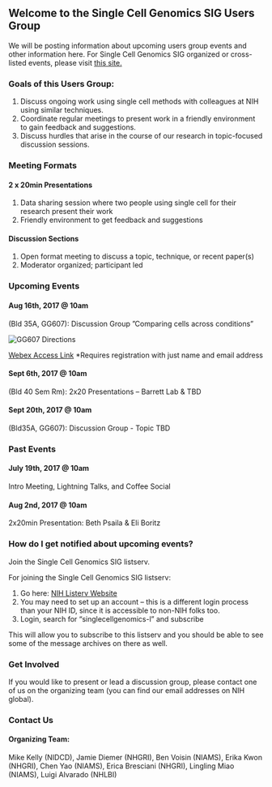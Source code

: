 ## Welcome to the Single Cell Genomics SIG Users Group

We will be posting information about upcoming users group events and other information here. For Single Cell Genomics SIG organized or cross-listed events, please visit <a href="https://NIH-IRP-SingleCell.github.io/SingleCellGenomics-SIG/">this site.</a>

### Goals of this Users Group:
1. Discuss ongoing work using single cell methods with colleagues at NIH using similar techniques.
2. Coordinate regular meetings to present work in a friendly environment to gain feedback and suggestions.
3. Discuss hurdles that arise in the course of our research in topic-focused discussion sessions.

### Meeting Formats

#### 2 x 20min Presentations
1. Data sharing session where two people using single cell for their research present their work
2. Friendly environment to get feedback and suggestions

#### Discussion Sections
1. Open format meeting to discuss a topic, technique, or recent paper(s)
2. Moderator organized; participant led


### Upcoming Events

#### Aug 16th, 2017 @ 10am 
(Bld 35A, GG607): Discussion Group ”Comparing cells across conditions”

![GG607 Directions](https://github.com/NIH-IRP-SingleCell/SC-UsersGroup/GG607_Directions.jpg)

<a href="https://nih.webex.com/nih/onstage/g.php?MTID=e3648670c2593432134addd2db809e84b" class="external" target="_blank">Webex Access Link</a> *Requires registration with just name and email address


#### Sept 6th, 2017 @ 10am 
(Bld 40 Sem Rm): 2x20 Presentations – Barrett Lab & TBD


#### Sept 20th, 2017 @ 10am 
(Bld35A, GG607): Discussion Group - Topic TBD


### Past Events

#### July 19th, 2017 @ 10am
Intro Meeting, Lightning Talks, and Coffee Social

#### Aug 2nd, 2017 @ 10am
2x20min Presentation: Beth Psaila & Eli Boritz


### How do I get notified about upcoming events?

Join the Single Cell Genomics SIG listserv.

For joining the Single Cell Genomics SIG listserv:
1. Go here: <a href="https://list.nih.gov" class="external" target="_blank">NIH Listerv Website</a>
2. You may need to set up an account – this is a different login process than your NIH ID, since it is accessible to non-NIH folks too.
3. Login, search for “singlecellgenomics-l” and subscribe

This will allow you to subscribe to this listserv and you should be able to see some of the message archives on there as well.



### Get Involved

If you would like to present or lead a discussion group, please contact one of us on the organizing team (you can find our email addresses on NIH global).





### Contact Us 

#### Organizing Team:

Mike Kelly (NIDCD),
Jamie Diemer (NHGRI),
Ben Voisin (NIAMS),
Erika Kwon (NHGRI),
Chen Yao (NIAMS),
Erica Bresciani (NHGRI),
Lingling Miao (NIAMS),
Luigi Alvarado (NHLBI)



